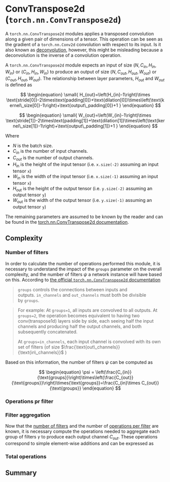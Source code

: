 # ConvTranspose2d (`torch.nn.ConvTranspose2d`)
A `torch.nn.ConvTranspose2d` modules applies a transposed convolution along a given pair of dimensions of a tensor. This operation can be seen as the gradient of a `torch.nn.Conv2d` convolution with respect to its input. Is it also known as <a href="https://en.wikipedia.org/wiki/Deconvolution" target="_blank">deconvolution</a>, however, this might be misleading because a deconvolution is the inverse of a convolution operation.

A `torch.nn.ConvTranspose2d` module expects an input of size $\left(N,C_{in}, H_{in}, W_{in}\right)$ or $\left(C_{in}, H_{in}, W_{in}\right)$ to produce an output of size $\left(N,C_{out}, H_{out}, W_{out}\right)$ or $\left(C_{out}, H_{out}, W_{out}\right)$. The relationship between layer parameters, $H_{out}$ and $W_{out}$ is defined as

$$
\begin{equation}
    \small{
        H_{out}=\left(H_{in}-1\right)\times \text{stride[0]}-2\times\text{padding[0]}+\text{dilation[0]}\times\left(\text{kernel\_size[0]}-1\right)+\text{output\_padding[0]}+1
    }
\end{equation}
$$

$$
\begin{equation}
    \small{
        W_{out}=\left(W_{in}-1\right)\times \text{stride[1]}-2\times\text{padding[1]}+\text{dilation[1]}\times\left(\text{kernel\_size[1]}-1\right)+\text{output\_padding[1]}+1
    }
\end{equation}
$$

Where

* $N$ is the batch size.
* $C_{in}$ is the number of input channels.
* $C_{out}$ is the number of output channels.
* $H_{\text{in}}$ is the height of the input tensor (i.e. `x.size(-2)` assuming an input tensor `x`)
* $W_{\text{in}}$ is the width of the input tensor (i.e. `x.size(-1)` assuming an input tensor `x`)
* $H_{\text{out}}$ is the height of the output tensor (i.e. `y.size(-2)` assuming an output tensor `y`)
* $W_{\text{out}}$ is the width of the output tensor (i.e. `y.size(-1)` assuming an output tensor `y`)

The remaining parameters are assumed to be known by the reader and can be found in the <a href="https://pytorch.org/docs/stable/generated/torch.nn.ConvTranspose2d.html" target="_blank">torch.nn.ConvTranspose2d documentation</a>.


## Complexity

### Number of filters
In order to calculate the number of operations performed this module, it is necessary to understand the impact of the `groups` parameter on the overall complexity, and the number of filters $\psi$ a network instance will have based on this. According to <a href="https://pytorch.org/docs/stable/generated/torch.nn.ConvTranspose2d.html" target="_blank">the official `torch.nn.ConvTranspose2d` documentation</a>

> `groups` controls the connections between inputs and outputs. `in_channels` and `out_channels` must both be divisible by `groups`.

> For example:
> At `groups=1`, all inputs are convolved to all outputs.
> At `groups=2`, the operation becomes equivalent to having two conv(transpose1d) layers side by side, each seeing half the input channels and producing half the output channels, and both subsequently concatenated.
> 
> 
> At `groups=in_channels`, each input channel is convolved with its own set of filters
> (of size $\frac{\text{out\_channels}}{\text{in\_channels}}$ )
>

Based on this information, the number of filters $\psi$ can be computed as

$$
\begin{equation}
    \psi = \left(\frac{C_{in}}{\text{groups}}\right)\times\left(\frac{C_{out}}{\text{groups}}\right)\times{\text{groups}}=\frac{C_{in}\times C_{out}}{\text{groups}}
\end{equation}
$$

### Operations pr filter


### Filter aggregation
Now that the [number of filters](#number-of-filters) and the number of [operations per filter](#operations-per-filter) are known, it is necessary compute the operations needed to aggregate each group of filters $\gamma$ to produce each output channel $C_{out}$. These operations correspond to simple element-wise additions and can be expressed as


### Total operations


## Summary